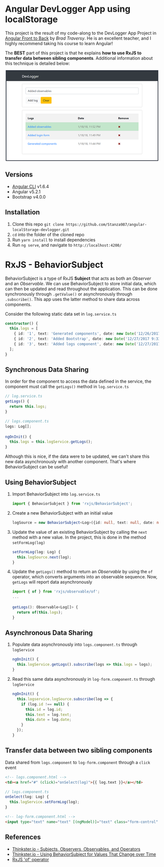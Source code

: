 # Angular DevLogger App using localStorage
This project is the result of my code-along to the DevLogger App Project in [Angular Front to Back](https://www.udemy.com/angular-4-front-to-back/) by *Brad Traversy*.  He is an excellent teacher, and I highly recommend taking his course to learn Angular! 

The **BEST** part of this project is that he explains **how to use RxJS to transfer data between sibling components**.  Additional information about this technique is detailed below:

<p align="center">
    <img width="500" height="296" src="./src/assets/img/homepage.png"><br>
</p>

## Versions
* [Angular CLI](https://github.com/angular/angular-cli) v1.6.4
* Angular v5.2.1
* Bootstrap v4.0.0

## Installation
1. Clone this repo `git clone https://github.com/Stanza987/angular-localStorage-devlogger.git`
1. `cd` into the folder of the cloned repo
1. Run `yarn install` to install dependencies
1. Run `ng serve`, and navigate to `http://localhost:4200/`

# RxJS - BehaviorSubject
BehaviorSubject is a type of RxJS **Subject** that acts as both an *Observer* and an *Observable*.  We can use BehaviorSubject to store initial data, which can then be updated and read throughout the application.  This can be done synchronously through `.getValue()` or asynchronously through `.subscribe()`.  This app uses the latter method to share data across components.

Consider the following static data set in `log.service.ts`
```typescript
constructor() {
  this.logs = [
    { id: '1', text: 'Generated components', date: new Date('12/26/2017 12:54:23') },
    { id: '2', text: 'Added Bootstrap', date: new Date('12/27/2017 9:33:13') },
    { id: '3', text: 'Added logs component', date: new Date('12/27/2017 12:00:23') }
  ];
}
```

## Synchronous Data Sharing

In order for the component to access the data defined in the service, the component must call the `getLogs()` method in `log.service.ts`
```typescript
// log.service.ts
getLogs() {
  return this.logs;
}
```

```typescript
// logs.component.ts
logs: Log[];

ngOnInit() {
  this.logs = this.logService.getLogs();
}
```

Although this is nice, if the data were to be updated, we can't share this new data asynchronously with another component.  That's where BehaviorSubject can be useful!

## Using BehaviorSubject
1. Import BehaviorSubject into `log.service.ts`
    ```typescript
    import { BehaviorSubject } from 'rxjs/BehaviorSubject';
    ```

1. Create a new BehaviorSubject with an initial value
    ```typescript
    logSource = new BehaviorSubject<Log>({id: null, text: null, date: null});
    ```

1. Update the value of an existing BehaviorSubject by calling the `next` method with a new value.  In the project, this is done in the method `setFormLog(log)`
    ```typescript
    setFormLog(log: Log) {
      this.logSource.next(log);
    }
    ```

1. Update the `getLogs()` method to return an *Observable* by using the `of` operator, which converts arguments into an observable sequence.  Now, `getLogs` will report data asynchronously
    ```typescript
    import { of } from 'rxjs/observable/of';
    ...

    getLogs(): Observable<Log[]> {
      return of(this.logs);
    }
    ```

## Asynchronous Data Sharing
1. Populate data asynchronously into `logs.component.ts` through `logService`
    ```typescript
    ngOnInit() {
      this.logService.getLogs().subscribe(logs => this.logs = logs);
    }
    ```

1. Read this same data asynchronously in `log-form.component.ts` through `logService`
    ```typescript
    ngOnInit() {
      this.logservice.logSource.subscribe(log => {
        if (log.id !== null) {
          this.id = log.id;
          this.text = log.text;
          this.date = log.date;
        }
      });
    }
    ```

## Transfer data between two sibling components
Data shared from `logs.component` to `log-form.component` through a `click` event

```html
<!-- logs.component.html -->
<td><a href="#" (click)="onSelect(log)">{{ log.text }}</a></td>
```

```typescript
// logs.component.ts
onSelect(log: Log) {
  this.logService.setFormLog(log);
}
```

```html
<!-- log-form.component.html -->
<input type="text" name="text" [(ngModel)]="text" class="form-control" placeholder="Add a log...">
```

## References
* [Thinkster.io - Subjects, Observers, Observables, and Operators](https://thinkster.io/tutorials/learn-rxjs-observables/subjects-observables-and-operators)
* [Thinkster.io - Using BehaviorSubject for Values That Change over Time](https://thinkster.io/tutorials/learn-rxjs-observables/using-behaviorsubject-for-values-that-change-over-time)
* [RxJS 'of' operator](https://github.com/Reactive-Extensions/RxJS/blob/master/doc/api/core/operators/of.md)